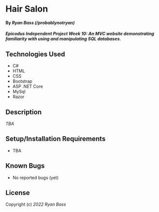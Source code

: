 # Hair Salon

#### By _**Ryan Bass** (/probablynotryan)_ 

#### _Epicodus Independent Project Week 10: An MVC website demonstrating familiarity with using and manipulating SQL databases._

## Technologies Used

* C#
* HTML
* CSS
* Bootstrap
* ASP .NET Core
* MySql
* Razor

## Description

_TBA_

## Setup/Installation Requirements

* TBA


## Known Bugs

* No reported bugs (yet)

## License

Copyright (c) _2022_ _Ryan Bass_